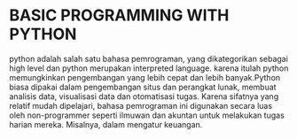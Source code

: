 # BASIC PROGRAMMING WITH PYTHON

python adalah salah satu bahasa pemrograman, yang dikategorikan sebagai high level dan python merupakan interpreted language. karena itulah python memungkinkan pengembangan yang lebih cepat dan lebih banyak.Python biasa dipakai dalam pengembangan situs dan perangkat lunak, membuat analisis data, visualisasi data dan otomatisasi tugas. Karena sifatnya yang relatif mudah dipelajari, bahasa pemrograman ini digunakan secara luas oleh non-programmer seperti ilmuwan dan akuntan untuk melakukan tugas harian mereka. Misalnya, dalam mengatur keuangan.